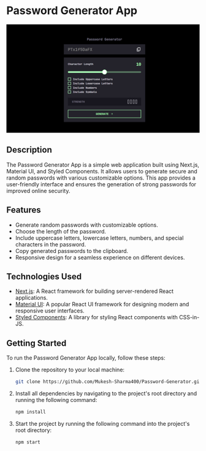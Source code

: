 # Password Generator App

![Password Generator App](./screenshot.png)

## Description

The Password Generator App is a simple web application built using Next.js, Material UI, and Styled Components. It allows users to generate secure and random passwords with various customizable options. This app provides a user-friendly interface and ensures the generation of strong passwords for improved online security.

## Features

- Generate random passwords with customizable options.
- Choose the length of the password.
- Include uppercase letters, lowercase letters, numbers, and special characters in the password.
- Copy generated passwords to the clipboard.
- Responsive design for a seamless experience on different devices.

## Technologies Used

- [Next.js](https://nextjs.org/): A React framework for building server-rendered React applications.
- [Material UI](https://material-ui.com/): A popular React UI framework for designing modern and responsive user interfaces.
- [Styled Components](https://styled-components.com/): A library for styling React components with CSS-in-JS.

## Getting Started

To run the Password Generator App locally, follow these steps:

1. Clone the repository to your local machine:

   ```bash
   git clone https://github.com/Mukesh-Sharma400/Password-Generator.git
   ```

2. Install all dependencies by navigating to the project's root directory and running the following command:

   ```bash
   npm install
   ```

3. Start the project by running the following command into the project's root directory:

   ```bash
   npm start
   ```

